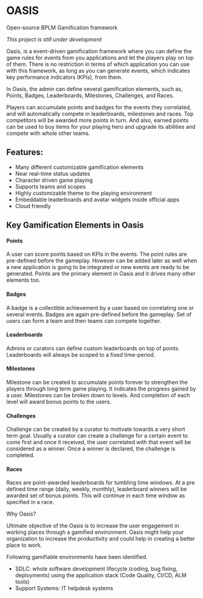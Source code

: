 # OASIS
Open-source BPLM Gamification framework

_This project is still under development_

Oasis, is a event-driven gamification framework where you can define the game rules for events
from you applications and let the players play on top of them.
There is no restriction in terms of which application you can use with this framework, as long as
you can generate events, which indicates key performance indicators (KPIs), from them.

In Oasis, the admin can define several gamification elements, such as, Points, Badges, Leaderboards,
Milestones, Challenges, and Races.

Players can accumulate points and badges for the events they correlated,
and will automatically compete in leaderboards, milestones and races.
Top competitors will be awarded more points in turn.
And also, earned points can be used to buy items for your playing hero and upgrade its abilities and compete
with whole other teams.

## Features:
  * Many different customizable gamification elements
  * Near real-time status updates
  * Character driven game playing
  * Supports teams and scopes
  * Highly customizable theme to the playing environment
  * Embeddable leaderboards and avatar widgets inside official apps
  * Cloud friendly

## Key Gamification Elements in Oasis

#### Points
A user can score points based on KPIs in the events. The point rules are pre-defined
before the gameplay. However can be added later as well when a new application is going to be integrated
or new events are ready to be generated.
Points are the primary element in Oasis and it drives many other elements too.

#### Badges
A badge is a collectible achievement by a user based on correlating one or several
events. Badges are again pre-defined before the gameplay. Set of users can form a team
and then teams can compete together.

#### Leaderboards
Admins or curators can define custom leaderboards on top of points. Leaderboards will always be scoped
to a fixed time-period.

#### Milestones
Milestone can be created to accumulate points forever to strengthen the players through long term
game playing. It indicates the progress gained by a user. Milestones can be broken down to
levels. And completion of each level will award bonus points to the users.

#### Challenges
Challenge can be created by a curator to motivate towards a very short term goal. Usually
a curator can create a challenge for a certain event to come first and once it received,
the user correlated with that event will be considered as a winner. Once a winner is declared,
the challenge is completed.

#### Races
Races are point-awarded leaderboards for tumbling time windows. At a pre defined time range
(daily, weekly, monthly), leaderboard winners will be awarded set of bonus points. This will
continue in each time window as specified in a race.

Why Oasis?

Ultimate objective of the Oasis is to increase the user engagement in working places
through a gamified environment. Oasis might help your organization to increase the productivity
and could help in creating a better place to work.

Following gamifiable environments have been identified.
   - SDLC: whole software development lifecycle (coding, bug fixing, deployments) using the
   application stack (Code Quality, CI/CD, ALM tools)
   - Support Systems: IT helpdesk systems
